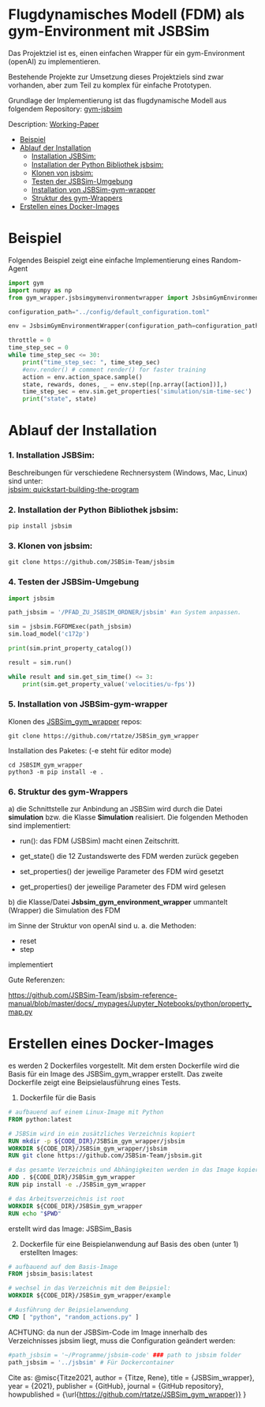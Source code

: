 # Flugdynamisches Modell (FDM) als gym-Environment mit JSBSim

Das Projektziel ist es, einen einfachen Wrapper für ein gym-Environment (openAI) zu implementieren.

Bestehende Projekte zur Umsetzung dieses Projektziels sind zwar vorhanden, aber zum Teil zu komplex für einfache Prototypen.

Grundlage der Implementierung ist das flugdynamische Modell aus folgendem Repository: [gym-jsbsim](https://github.com/Gor-Ren/gym-jsbsim)

Description: [Working-Paper](https://www.researchgate.net/publication/349039926_Working_Paper_Configuration_and_use_of_the_flight_dynamic_model_-_JSBSim_-_as_a_reinforcement_learning_environment)

<!-- TOC -->

- [Beispiel](#beispiel)
- [Ablauf der Installation](#ablauf-der-installation)
    - [Installation JSBSim:](#installation-jsbsim)
    - [Installation der Python Bibliothek jsbsim:](#installation-der-python-bibliothek-jsbsim)
    - [Klonen von jsbsim:](#klonen-von-jsbsim)
    - [Testen der JSBSim-Umgebung](#testen-der-jsbsim-umgebung)
    - [Installation von JSBSim-gym-wrapper](#installation-von-jsbsim-gym-wrapper)
    - [Struktur des gym-Wrappers](#struktur-des-gym-wrappers)
- [Erstellen eines Docker-Images](#erstellen-eines-docker-images)

<!-- /TOC -->
# Beispiel

Folgendes Beispiel zeigt eine einfache Implementierung eines Random-Agent

```Python
import gym
import numpy as np
from gym_wrapper.jsbsimgymenvironmentwrapper import JsbsimGymEnvironmentWrapper

configuration_path="../config/default_configuration.toml"

env = JsbsimGymEnvironmentWrapper(configuration_path=configuration_path)

throttle = 0
time_step_sec = 0
while time_step_sec <= 30:
    print("time_step_sec: ", time_step_sec)
    #env.render() # comment render() for faster training
    action = env.action_space.sample()
    state, rewards, dones, _ = env.step([np.array([action])],)
    time_step_sec = env.sim.get_properties('simulation/sim-time-sec')
    print("state", state)
```
# Ablauf der Installation
### 1. Installation JSBSim:

Beschreibungen für verschiedene Rechnersystem (Windows, Mac, Linux) sind unter:
<br>
   [jsbsim: quickstart-building-the-program](https://jsbsim-team.github.io/jsbsim-reference-manual/mypages/quickstart-building-the-program/)
   
### 2. Installation der Python Bibliothek jsbsim:

```
pip install jsbsim
```

### 3. Klonen von jsbsim: 
```
git clone https://github.com/JSBSim-Team/jsbsim
```

### 4. Testen der JSBSim-Umgebung
```Python
import jsbsim

path_jsbsim = '/PFAD_ZU_JSBSIM_ORDNER/jsbsim' #an System anpassen.

sim = jsbsim.FGFDMExec(path_jsbsim)
sim.load_model('c172p')

print(sim.print_property_catalog())

result = sim.run()

while result and sim.get_sim_time() <= 3:
    print(sim.get_property_value('velocities/u-fps'))
```
### 5. Installation von JSBSim-gym-wrapper
Klonen des [JSBSim_gym_wrapper](https://github.com/rtatze/JSBSim_gym_wrapper) repos:

```
git clone https://github.com/rtatze/JSBSim_gym_wrapper
```
Installation des Paketes: (-e steht für editor mode)
```
cd JSBSIM_gym_wrapper
python3 -m pip install -e .
```

### 6. Struktur des gym-Wrappers

a) die Schnittstelle zur Anbindung an JSBSim wird durch die Datei **simulation** bzw. die Klasse **Simulation** realisiert. Die folgenden Methoden sind implementiert:

* run():
das FDM (JSBSim) macht einen Zeitschritt.
  
* get_state()
die 12 Zustandswerte des FDM werden zurück gegeben
  
* set_properties()
der jeweilige Parameter des FDM wird gesetzt
  
* get_properties()
der jeweilige Parameter des FDM wird gelesen
  
b) die Klasse/Datei **Jsbsim_gym_environment_wrapper** ummantelt (Wrapper) die Simulation des FDM

im Sinne der Struktur von openAI sind u. a. die Methoden: 

* reset
* step

implementiert

Gute Referenzen:

https://github.com/JSBSim-Team/jsbsim-reference-manual/blob/master/docs/_mypages/Jupyter_Notebooks/python/property_map.py




# Erstellen eines Docker-Images

es werden 2 Dockerfiles vorgestellt. Mit dem ersten Dockerfile wird die Basis für ein Image des JSBSim_gym_wrapper 
erstellt. Das zweite Dockerfile zeigt eine Beipsielausführung eines Tests.

1. Dockerfile für die Basis
```dockerfile
# aufbauend auf einem Linux-Image mit Python
FROM python:latest

# JSBSim wird in ein zusätzliches Verzeichnis kopiert
RUN mkdir -p ${CODE_DIR}/JSBSim_gym_wrapper/jsbsim
WORKDIR ${CODE_DIR}/JSBSim_gym_wrapper/jsbsim
RUN git clone https://github.com/JSBSim-Team/jsbsim.git

# das gesamte Verzeichnis und Abhängigkeiten werden in das Image kopiert
ADD . ${CODE_DIR}/JSBSim_gym_wrapper
RUN pip install -e ./JSBSim_gym_wrapper

# das Arbeitsverzeichnis ist root
WORKDIR ${CODE_DIR}/JSBSim_gym_wrapper
RUN echo "$PWD"
```
erstellt wird das Image: JSBSim_Basis


2. Dockerfile für eine Beispielanwendung auf Basis des oben (unter 1) erstellten Images:
```dockerfile
# aufbauend auf dem Basis-Image
FROM jsbsim_basis:latest

# wechsel in das Verzeichnis mit dem Beipsiel:
WORKDIR ${CODE_DIR}/JSBSim_gym_wrapper/example

# Ausführung der Beipsielanwendung
CMD [ "python", "random_actions.py" ]
```

ACHTUNG: da nun der JSBSim-Code im Image innerhalb des Verzeichnisses jsbsim liegt, muss die Configuration geändert werden:

```Python
#path_jsbsim = '~/Programme/jsbsim-code' ### path to jsbsim folder
path_jsbsim = '../jsbsim' # Für Dockercontainer
```

Cite as:
@misc{Titze2021,
  author = {Titze, Rene},
  title = {JSBSim_wrapper},
  year = {2021},
  publisher = {GitHub},
  journal = {GitHub repository},
  howpublished = {\url{https://github.com/rtatze/JSBSim_gym_wrapper}}
}
